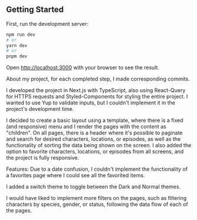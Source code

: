 ## Getting Started

First, run the development server:

```bash
npm run dev
# or
yarn dev
# or
pnpm dev
```

Open [http://localhost:3000](http://localhost:3000) with your browser to see the result.


About my project, for each completed step, I made corresponding commits.

I developed the project in Next.js with TypeScript, also using React-Query for HTTPS requests and Styled-Components for styling the entire project. I wanted to use Yup to validate inputs, but I couldn't implement it in the project's development time.

I decided to create a basic layout using a template, where there is a fixed (and responsive) menu and I render the pages with the content as "children". On all pages, there is a header where it's possible to paginate and search for desired characters, locations, or episodes, as well as the functionality of sorting the data being shown on the screen. I also added the option to favorite characters, locations, or episodes from all screens, and the project is fully responsive.

Features:
Due to a date confusion, I couldn't implement the functionality of a favorites page where I could see all the favorited items.

I added a switch theme to toggle between the Dark and Normal themes.

I would have liked to implement more filters on the pages, such as filtering characters by species, gender, or status, following the data flow of each of the pages.
